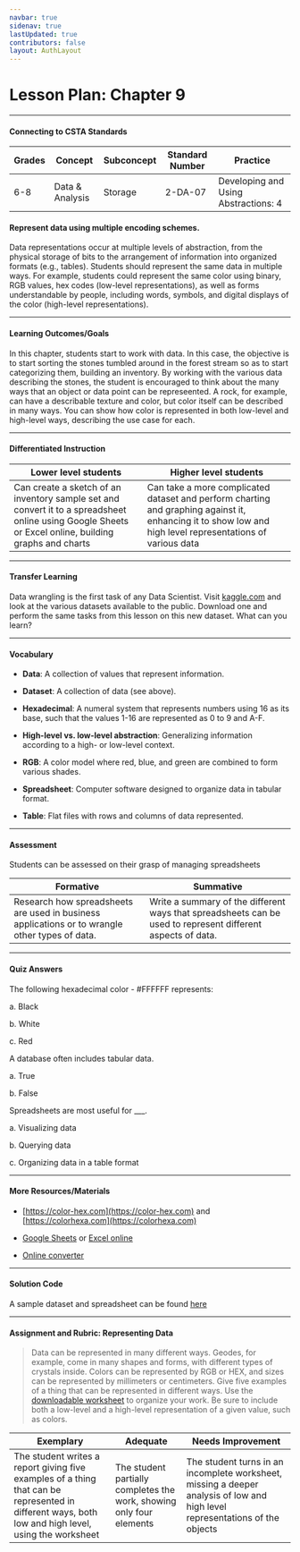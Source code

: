 ```yaml
---
navbar: true
sidenav: true
lastUpdated: true
contributors: false
layout: AuthLayout
---
```


# Lesson Plan: Chapter 9
---
#### Connecting to CSTA Standards

Grades | Concept | Subconcept | Standard Number | Practice
---|---|---|---|---
6-8 | Data & Analysis | Storage | 2-DA-07 | Developing and Using Abstractions: 4 |

#### Represent data using multiple encoding schemes.

Data representations occur at multiple levels of abstraction, from the physical storage of bits to the arrangement of information into organized formats (e.g., tables). Students should represent the same data in multiple ways. For example, students could represent the same color using binary, RGB values, hex codes (low-level representations), as well as forms understandable by people, including words, symbols, and digital displays of the color (high-level representations).

---

#### Learning Outcomes/Goals

In this chapter, students start to work with data. In this case, the objective is to start sorting the stones tumbled around in the forest stream so as to start categorizing them, building an inventory. By working with the various data describing the stones, the student is encouraged to think about the many ways that an object or data point can be represeented. A rock, for example, can have a describable texture and color, but color itself can be described in many ways. You can show how color is represented in both low-level and high-level ways, describing the use case for each.

---

#### Differentiated Instruction

Lower level students | Higher level students
---|---
Can create a sketch of an inventory sample set and convert it to a spreadsheet online using Google Sheets or Excel online, building graphs and charts | Can take a more complicated dataset and perform charting and graphing against it, enhancing it to show low and high level representations of various data

---

#### Transfer Learning

Data wrangling is the first task of any Data Scientist. Visit [kaggle.com](https://kaggle.com) and look at the various datasets available to the public. Download one and perform the same tasks from this lesson on this new dataset. What can you learn?

---

#### Vocabulary

- **Data**: A collection of values that represent information.

- **Dataset**: A collection of data (see above).

- **Hexadecimal**: A numeral system that represents numbers using 16 as its base, such that the values 1-16 are represented as 0 to 9 and A-F. 

- **High-level vs. low-level abstraction**: Generalizing information according to a high- or low-level context.

- **RGB**: A color model where red, blue, and green are combined to form various shades.

- **Spreadsheet**: Computer software designed to organize data in tabular format.

- **Table**: Flat files with rows and columns of data represented.

---

#### Assessment

Students can be assessed on their grasp of managing spreadsheets

Formative | Summative
---|---
Research how spreadsheets are used in business applications or to wrangle other types of data. | Write a summary of the different ways that spreadsheets can be used to represent different aspects of data.

---

#### Quiz Answers

The following hexadecimal color - #FFFFFF represents:  

a.	Black  

b.	<span class="highlight">White</span> 

c.	Red 

A database often includes tabular data.  

a.	<span class="highlight">True</span>

b.	False 

Spreadsheets are most useful for ___.  

a.	Visualizing data  

b.	Querying data 

c. 	<span class="highlight">Organizing data in a table format</span> 

---

#### More Resources/Materials

- [https://color-hex.com](https://color-hex.com) and [https://colorhexa.com](https://colorhexa.com)

- [Google Sheets](https://sheets.google.com) or [Excel online](https://office.live.com/)

- [Online converter](https://www.rapidtables.com/convert/number/base-converter.html)

---

#### Solution Code

A sample dataset and spreadsheet can be found [here](https://docs.google.com/spreadsheets/d/109-W4dDIzDeqZuxB9TrumgV6XbmZK0PLd3sf4LmTZqM/edit?usp=sharing)

---

#### Assignment and Rubric: Representing Data

> Data can be represented in many different ways. Geodes, for example, come in many shapes and forms, with different types of crystals inside. Colors can be represented by RGB or HEX, and sizes can be represented by millimeters or centimeters. Give five examples of a thing that can be represented in different ways. Use the [downloadable worksheet](https://cs4kids.club/ch9-worksheet.pdf) to organize your work. Be sure to include both a low-level and a high-level representation of a given value, such as colors. 

Exemplary | Adequate | Needs Improvement 
---|---|---
The student writes a report giving five examples of a thing that can be represented in different ways, both low and high level, using the worksheet | The student partially completes the work, showing only four elements | The student turns in an incomplete worksheet, missing a deeper analysis of low and high level representations of the objects

